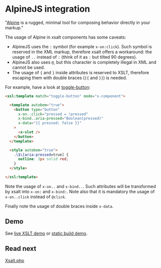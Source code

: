 # AlpineJS integration

"[Alpine](https://alpinejs.dev/) is a rugged, minimal tool for composing behavior directly in your markup."

The usage of Alpine in xsalt components has some caveats:
- AlpineJS uses the `:` symbol (for example `x-on:click`). Such symbol is reserved in the XML markup, therefore xsalt offers a workaround: the usage of `..` instead of `:` (think of it as `:` but tilted 90 degrees).
- AlpineJS also uses `@`, but this character is completely illegal in XML and cannot be used.
- The usage of `{` and `}` inside attributes is reserved to XSLT, therefore escaping them with double braces (`{{` and `}}`) is needed.

For example, have a look at [toggle-button](./components/toggle-button.html):
```html
<xsl:template match="toggle-button" mode="x-component">

  <template autobem="true">
    <button type="button"
      x-on..click="pressed = !pressed"
      x-bind..aria-pressed="Boolean(pressed)"
      x-data="{{ pressed: false }}"
    >
      <x-slot />
    </button>
  </template>

  <style autobem="true">
    .\$\[aria-pressed=true] {
      outline: 3px solid red;
    }
  </style>

</xsl:template>
```

Note the usage of `x-on..` and `x-bind..`. Such attributes will be transformed by xsalt into `x-on:` and `x-bind:`. Note also that it is mandatory the usage of `x-on..click` instead of `@click`.

Finally note the usage of double braces inside `x-data`.

## Demo

See [live XSLT demo](https://raw.githack.com/francescozaniol/xsalt/master/examples/alpinejs/index.xhtml) or [static build demo](https://raw.githack.com/francescozaniol/xsalt/master/examples/alpinejs/build.html).

## Read next

[Xsalt.php](../../tools/php)